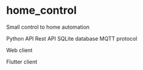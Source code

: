 # home_control

Small control to home automation

Python API
	Rest API
	SQLite database
	MQTT protocol

Web client

Flutter client

